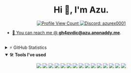 <h1 align="center">Hi 👋, I'm Azu.</h1>

<p align="center">
  <a href="https://github.com/azurexxxx">
    <img src="https://komarev.com/ghpvc/?username=azurexxxx&style=flat-square&label=Profile%20Views&logo=github" alt="Profile View Count"/>
  </a>
  <a href="https://discord.com/users/892447238427672607">
    <img src="https://img.shields.io/badge/Discord-azurex0001-%237289da?logo=discord&style=flat-square" alt="Discord: azurex0001"/>
    </p>

- 📨 You can reach me @ **[gh4qvdic@azu.anonaddy.me](mailto:gh4qvdic@azu.anonaddy.me)**.

<br>

<details>
  <summary>⚡ GitHub Statistics</summary> 
  <img src="https://github-readme-stats.vercel.app/api/top-langs/?username=azurexxxx&layout=compact&theme=tokyonight" />
  <img src="https://github-readme-stats.vercel.app/api?username=azurexxxx&count_private=true&show_icons=true&theme=tokyonight" />
  <img src="https://github-profile-trophy.vercel.app/?username=azurexxxx&theme=dracula" />
</details>

<details open>
<summary>🛠 <b>Tools I've used</b></summary>
<p>

<p align="center">
<img src="https://img.shields.io/badge/Node.JS-black?style=for-the-badge&logo=node" />
<img src="https://img.shields.io/badge/-HTML5-black?style=for-the-badge&logo=HTML5" />
<img src="https://img.shields.io/badge/CSS-black?style=for-the-badge&logo=css3&logoColor=1572B6" />
<img src="https://img.shields.io/badge/Javascript-black?style=for-the-badge&logo=javascript" />
  <img src="https://img.shields.io/badge/Typescript-black?style=for-the-badge&logo=typescript" />
<img src="https://img.shields.io/badge/TailwindCSS-black?style=for-the-badge&logo=Tailwind%20CSS" />
<img src="https://img.shields.io/badge/Font%20Awesome-black?style=for-the-badge&logo=Font%20Awesome" />
<img src="https://img.shields.io/badge/Github-black?style=for-the-badge&logo=Github" />
<img src="https://img.shields.io/badge/Visual%20Studio%20Code-black?style=for-the-badge&logo=visual-studio-code&logoColor=007ACC" />
<img src="https://img.shields.io/badge/NPM-black?style=for-the-badge&logo=npm" />
<img src="https://img.shields.io/badge/MongoDB-black?style=for-the-badge&logo=Mongodb" />
<img src="https://img.shields.io/badge/Photoshop-black?style=for-the-badge&logo=Adobe%20Photoshop" />
<img src="https://img.shields.io/badge/Windows-black?style=for-the-badge&logo=Windows" />
<img src="https://img.shields.io/badge/Arduino-black?style=for-the-badge&logo=Arduino" />
<img src="https://img.shields.io/badge/Discord-black?style=for-the-badge&logo=Discord" />
</p>
</details>
